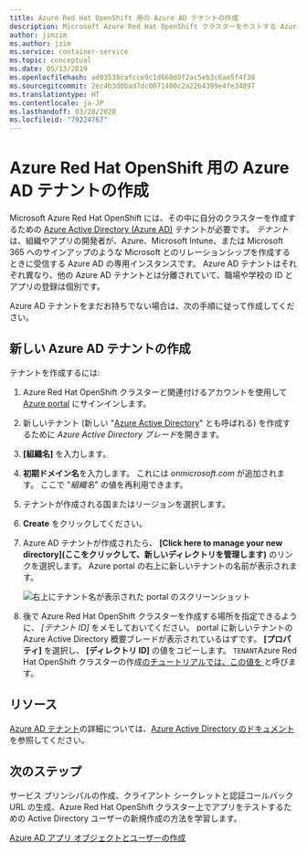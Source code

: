 ```yaml
---
title: Azure Red Hat OpenShift 用の Azure AD テナントの作成
description: Microsoft Azure Red Hat OpenShift クラスターをホストする Azure Active Directory (Azure AD) テナントを作成する方法について説明します。
author: jimzim
ms.author: jzim
ms.service: container-service
ms.topic: conceptual
ms.date: 05/13/2019
ms.openlocfilehash: ad03538cafcce9c1d660d0f2ac5eb3c6ae5f4f38
ms.sourcegitcommit: 2ec4b3d0bad7dc0071400c2a2264399e4fe34897
ms.translationtype: HT
ms.contentlocale: ja-JP
ms.lasthandoff: 03/28/2020
ms.locfileid: "79224767"
---
```

# <a name="create-an-azure-ad-tenant-for-azure-red-hat-openshift"></a>Azure Red Hat OpenShift 用の Azure AD テナントの作成

Microsoft Azure Red Hat OpenShift には、その中に自分のクラスターを作成するための [Azure Active Directory (Azure AD)](https://docs.microsoft.com/azure/active-directory/develop/quickstart-create-new-tenant) テナントが必要です。 *テナント*は、組織やアプリの開発者が、Azure、Microsoft Intune、または Microsoft 365 へのサインアップのような Microsoft とのリレーションシップを作成するときに受信する Azure AD の専用インスタンスです。 Azure AD テナントはそれぞれ異なり、他の Azure AD テナントとは分離されていて、職場や学校の ID とアプリの登録は個別です。

Azure AD テナントをまだお持ちでない場合は、次の手順に従って作成してください。

## <a name="create-a-new-azure-ad-tenant"></a>新しい Azure AD テナントの作成

テナントを作成するには:

1. Azure Red Hat OpenShift クラスターと関連付けるアカウントを使用して [Azure portal](https://portal.azure.com/) にサインインします。
2. 新しいテナント (新しい "[Azure Active Directory](https://portal.azure.com/#create/Microsoft.AzureActiveDirectory)" とも呼ばれる) を作成するために *Azure Active Directory ブレード*を開きます。
3. **[組織名]** を入力します。
4. **初期ドメイン名**を入力します。 これには *onmicrosoft.com* が追加されます。 ここで "*組織名*" の値を再利用できます。
5. テナントが作成される国またはリージョンを選択します。
6. **Create** をクリックしてください。
7. Azure AD テナントが作成されたら、 **[Click here to manage your new directory]\(ここをクリックして、新しいディレクトリを管理します\)** のリンクを選択します。 Azure portal の右上に新しいテナントの名前が表示されます。  

    ![右上にテナント名が表示された portal のスクリーンショット][tenantcallout]  

8. 後で Azure Red Hat OpenShift クラスターを作成する場所を指定できるように、 *[テナント ID]* をメモしておいてください。 portal に新しいテナントの Azure Active Directory 概要ブレードが表示されているはずです。 **[プロパティ]** を選択し、 **[ディレクトリ ID]** の値をコピーします。 `TENANT`Azure Red Hat OpenShift クラスターの作成[のチュートリアルでは、この値を ](tutorial-create-cluster.md) と呼びます。

[tenantcallout]: ./media/howto-create-tenant/tenant-callout.png

## <a name="resources"></a>リソース

[Azure AD テナント](https://docs.microsoft.com/azure/active-directory/)の詳細については、[Azure Active Directory のドキュメント](https://docs.microsoft.com/azure/active-directory/develop/quickstart-create-new-tenant)を参照してください。

## <a name="next-steps"></a>次のステップ

サービス プリンシパルの作成、クライアント シークレットと認証コールバック URL の生成、Azure Red Hat OpenShift クラスター上でアプリをテストするための Active Directory ユーザーの新規作成の方法を学習します。

[Azure AD アプリ オブジェクトとユーザーの作成](howto-aad-app-configuration.md)
